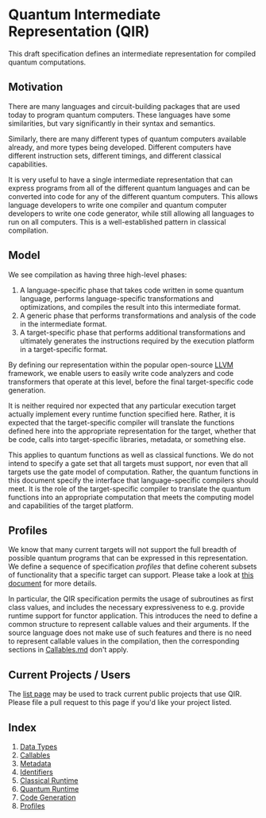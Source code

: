 # Quantum Intermediate Representation (QIR)

This draft specification defines an intermediate representation for compiled quantum 
computations.

## Motivation

There are many languages and circuit-building packages that are used today to
program quantum computers.
These languages have some similarities, but vary significantly in their syntax
and semantics.

Similarly, there are many different types of quantum computers available already, 
and more types being developed.
Different computers have different instruction sets, different timings, and
different classical capabilities.

It is very useful to have a single intermediate representation that can express programs from 
all of the different quantum languages and can be converted into code for any
of the different quantum computers.
This allows language developers to write one compiler and quantum computer developers
to write one code generator, while still allowing all languages to run on all computers.
This is a well-established pattern in classical compilation.

## Model

We see compilation as having three high-level phases:

1. A language-specific phase that takes code written in some quantum language,
   performs language-specific transformations and optimizations, and compiles
   the result into this intermediate format.
2. A generic phase that performs transformations and analysis of the code
   in the intermediate format.
3. A target-specific phase that performs additional transformations and
   ultimately generates the instructions required by the execution platform
   in a target-specific format.

By defining our representation within the popular open-source [LLVM](http://llvm.org) framework,
we enable users to easily write code analyzers and code transformers that
operate at this level, before the final target-specific code generation.

It is neither required nor expected that any particular execution target actually
implement every runtime function specified here.
Rather, it is expected that the target-specific compiler will translate the
functions defined here into the appropriate representation for the target, whether
that be code, calls into target-specific libraries, metadata, or something else.

This applies to quantum functions as well as classical functions.
We do not intend to specify a gate set that all targets must support, nor even
that all targets use the gate model of computation.
Rather, the quantum functions in this document specify the interface that
language-specific compilers should meet.
It is the role of the target-specific compiler to translate the quantum functions
into an appropriate computation that meets the computing model and capabilities
of the target platform.

## Profiles

We know that many current targets will not support the full breadth of possible
quantum programs that can be expressed in this representation.
We define a sequence of specification _profiles_ that define
coherent subsets of functionality that a specific target can support.
Please take a look at [this document](Profiles.md) for more details.

In particular, the QIR specification permits the usage of subroutines as first class values, and includes the necessary expressiveness to e.g. provide runtime support for functor application. This introduces the need to define a common structure to represent callable values and their arguments. If the source language does not make use of such features and there is no need to represent callable values in the compilation, then the corresponding sections in [Callables.md](Callables.md) don't apply. 

## Current Projects / Users

The [list page](List.md) may be used to track current public projects that use QIR.
Please file a pull request to this page if you'd like your project listed.

## Index

1. [Data Types](Data-Types.md)
1. [Callables](Callables.md)
1. [Metadata](Metadata.md)
1. [Identifiers](Identifiers.md)
1. [Classical Runtime](Classical-Runtime.md)
1. [Quantum Runtime](Quantum-Runtime.md)
1. [Code Generation](Code-Generation.md)
1. [Profiles](Profiles.md)
